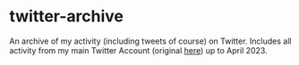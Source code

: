 # twitter-archive
An archive of my activity (including tweets of course) on Twitter. Includes all activity from my main Twitter Account (original [here](https://x.com/Lynxmic)) up to April 2023.